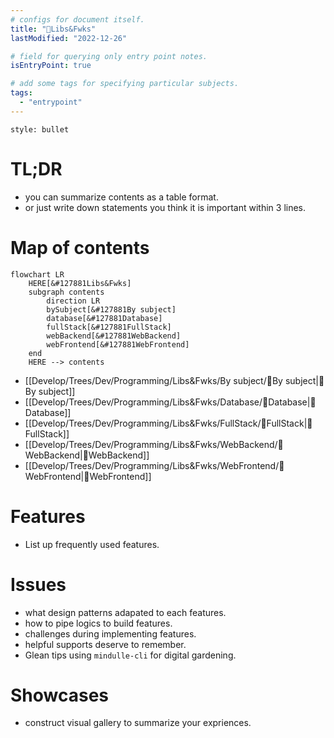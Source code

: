 ```yaml
---
# configs for document itself.
title: "🎉Libs&Fwks"
lastModified: "2022-12-26"

# field for querying only entry point notes.
isEntryPoint: true

# add some tags for specifying particular subjects.
tags:
  - "entrypoint"
---
```

```toc
style: bullet
```

# TL;DR
- you can summarize contents as a table format.
- or just write down statements you think it is important within 3 lines.

# Map of contents
```mermaid
flowchart LR
	HERE[&#127881Libs&Fwks]
	subgraph contents
		direction LR
		bySubject[&#127881By subject]
		database[&#127881Database]
		fullStack[&#127881FullStack]
		webBackend[&#127881WebBackend]
		webFrontend[&#127881WebFrontend]
	end
	HERE --> contents
```
- [[Develop/Trees/Dev/Programming/Libs&Fwks/By subject/🎉By subject|🎉By subject]]
- [[Develop/Trees/Dev/Programming/Libs&Fwks/Database/🎉Database|🎉Database]]
- [[Develop/Trees/Dev/Programming/Libs&Fwks/FullStack/🎉FullStack|🎉FullStack]]
- [[Develop/Trees/Dev/Programming/Libs&Fwks/WebBackend/🎉WebBackend|🎉WebBackend]]
- [[Develop/Trees/Dev/Programming/Libs&Fwks/WebFrontend/🎉WebFrontend|🎉WebFrontend]]

# Features
- List up frequently used features.

# Issues
- what design patterns adapated to each features.
- how to pipe logics to build features.
- challenges during implementing features.
- helpful supports deserve to remember.
- Glean tips using `mindulle-cli` for digital gardening.

# Showcases
- construct visual gallery to summarize your expriences.
